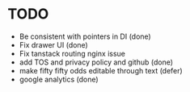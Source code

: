 # TODO

- Be consistent with pointers in DI (done)
- Fix drawer UI (done)
- Fix tanstack routing nginx issue 
- add TOS and privacy policy and github (done)
- make fifty fifty odds editable through text (defer)
- google analytics (done)